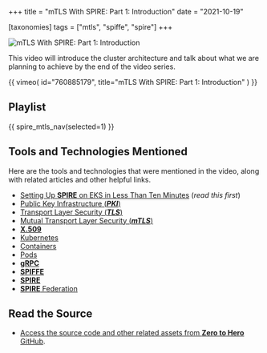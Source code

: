 +++
title = "mTLS With SPIRE: Part 1: Introduction"
date = "2021-10-19"

[taxonomies]
tags = ["mtls", "spiffe", "spire"]
+++

![mTLS With SPIRE: Part 1: Introduction](/images/size/w1200/2024/03/cluster-arch.png)

This video will introduce the cluster architecture and talk about what we are
planning to achieve by the end of the video series.

{{ 
  vimeo(
    id="760885179", 
    title="mTLS With SPIRE: Part 1: Introduction"
  ) 
}}

## Playlist

{{ spire_mtls_nav(selected=1) }}

## Tools and Technologies Mentioned

Here are the tools and technologies that were mentioned in the video, along with
related articles and other helpful links.

* [Setting Up **SPIRE** on EKS in Less Than Ten Minutes](https://www.zerotohero.dev/spire-rocks/) (_read this first_)
* [Public Key Infrastructure (**_PKI_**)](https://en.wikipedia.org/wiki/Public_key_infrastructure)
* [Transport Layer Security (**_TLS_**)](https://en.wikipedia.org/wiki/Transport_Layer_Security)
* [Mutual Transport Layer Security (**_mTLS_**)](https://en.wikipedia.org/wiki/Mutual_authentication)
* [**X.509**](https://en.wikipedia.org/wiki/X.509)
* [Kubernetes](https://kubernetes.io/docs/home/)
* [Containers](https://kubernetes.io/docs/concepts/containers/)
* [Pods](https://kubernetes.io/docs/concepts/workloads/pods/)
* [**gRPC**](https://grpc.io/)
* [**SPIFFE**](https://spiffe.io/)
* [**SPIRE**](https://spiffe.io/docs/latest/spiffe-about/overview/)
* [**SPIRE** Federation](https://spiffe.io/docs/latest/architecture/federation/readme/)

## Read the Source

* [Access the source code and other related assets from **Zero to Hero** GitHub](https://github.com/zerotohero-dev/spire-mtls).
